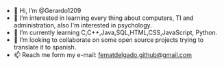 - 👋 Hi, I’m @Gerardo1209
- 👀 I’m interested in learning every thing about computers, TI and administration, also I'm interested in psychology.
- 🌱 I’m currently learning C,C++,Java,SQL,HTML,CSS,JavaScript, Python.
- 💞️ I’m looking to collaborate on some open source projects trying to translate it to spanish.
- 📫 Reach me form my e-mail: fematdelgado.github@gmail.com

<!---
Gerardo1209/Gerardo1209 is a ✨ special ✨ repository because its `README.md` (this file) appears on your GitHub profile.
You can click the Preview link to take a look at your changes.
--->
